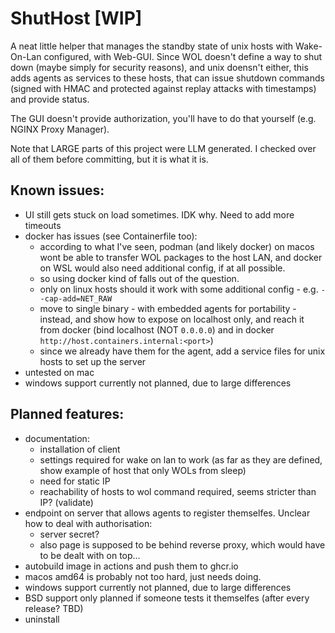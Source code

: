 # ShutHost [WIP]

A neat little helper that manages the standby state of unix hosts with Wake-On-Lan configured, with Web-GUI.
Since WOL doesn't define a way to shut down (maybe simply for security reasons), and unix doensn't either, this adds agents as services to these hosts, that can issue shutdown commands (signed with HMAC and protected against replay attacks with timestamps) and provide status.

The GUI doesn't provide authorization, you'll have to do that yourself (e.g. NGINX Proxy Manager).

Note that LARGE parts of this project were LLM generated. I checked over all of them before committing, but it is what it is.

## Known issues:

* UI still gets stuck on load sometimes. IDK why. Need to add more timeouts
* docker has issues (see Containerfile too):
    * according to what I've seen, podman (and likely docker) on macos wont be able to transfer WOL packages to the host LAN, and docker on WSL would also need additional config, if at all possible.
    * so using docker kind of falls out of the question.
    * only on linux hosts should it work with some additional config - e.g. `--cap-add=NET_RAW`
    * move to single binary - with embedded agents for portability - instead, and show how to expose on localhost only, and reach it from docker (bind localhost (NOT `0.0.0.0`) and in docker `http://host.containers.internal:<port>`)
    * since we already have them for the agent, add a service files for unix hosts to set up the server
* untested on mac
* windows support currently not planned, due to large differences

## Planned features:

* documentation:
    * installation of client
    * settings required for wake on lan to work (as far as they are defined, show example of host that only WOLs from sleep)
    * need for static IP
    * reachability of hosts to wol command required, seems stricter than IP? (validate)
* endpoint on server that allows agents to register themselfes. Unclear how to deal with authorisation:
    * server secret?
    * also page is supposed to be behind reverse proxy, which would have to be dealt with on top...
* autobuild image in actions and push them to ghcr.io
* macos amd64 is probably not too hard, just needs doing.
* windows support currently not planned, due to large differences
* BSD support only planned if someone tests it themselfes (after every release? TBD)
* uninstall
